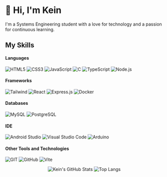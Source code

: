 # 👋 Hi, I'm Kein

I'm a Systems Engineering student with a love for technology and a passion for continuous learning.

## My Skills 

<h4> Languages </h4>

  ![HTML5](https://img.shields.io/badge/HTML5-E34F26?style=for-the-badge&logo=html5&logoColor=white)
  ![CSS3](https://img.shields.io/badge/CSS3-1572B6?style=for-the-badge&logo=css3&logoColor=white)
  ![JavaScript](https://img.shields.io/badge/JavaScript-F7DF1E?style=for-the-badge&logo=javascript&logoColor=black)
  ![C](https://img.shields.io/badge/C-00599C?style=for-the-badge&logo=c&logoColor=white)
  ![TypeScript](https://img.shields.io/badge/TypeScript-007ACC?style=for-the-badge&logo=typescript&logoColor=white)
  ![Node.js](https://img.shields.io/badge/Node.js-43853D?style=for-the-badge&logo=node.js&logoColor=white)

<h4> Frameworks </h4>

  ![Tailwind](https://img.shields.io/badge/tailwindcss-06B6D4?style=for-the-badge&logo=tailwindcss&logoColor=white&color=06B6D4)
  ![React](https://img.shields.io/badge/React-20232A?style=for-the-badge&logo=react&logoColor=61DAFB)
  ![Express.js](https://img.shields.io/badge/Express.js-000000?style=for-the-badge&logo=express&logoColor=white)
  ![Docker](https://img.shields.io/badge/Docker-2496ED?style=for-the-badge&logo=docker&logoColor=white)

<h4> Databases </h4>

  ![MySQL](https://img.shields.io/badge/MySQL-4479A1?style=for-the-badge&logo=mysql&logoColor=white)
  ![PostgreSQL](https://img.shields.io/badge/PostgreSQL-4169E1?style=for-the-badge&logo=postgresql&logoColor=white)

<h4> IDE </h4>

  ![Android Studio](https://img.shields.io/badge/Android%20Studio-3DDC84?style=for-the-badge&logo=androidstudio&logoColor=white)
  ![Visual Studio Code](https://img.shields.io/badge/VSCode-0078D4?style=for-the-badge&logo=visualstudiocode&logoColor=white)
  ![Arduino](https://img.shields.io/badge/Arduino-00979D?style=for-the-badge&logo=arduino&logoColor=white)

<h4> Other Tools and Technologies </h4>

  ![GIT](https://img.shields.io/badge/GIT-E44C30?style=for-the-badge&logo=git&logoColor=white)
  ![GitHub](https://img.shields.io/badge/GitHub-181717?style=for-the-badge&logo=github&logoColor=white)
  ![Vite](https://img.shields.io/badge/Vite-646CFF?style=for-the-badge&logo=vite&logoColor=white)

<div align="center">
  
  ![Kein's GitHub Stats](https://github-readme-stats.vercel.app/api?username=keincarrillo&show_icons=true&theme=tokyonight)
  ![Top Langs](https://github-readme-stats.vercel.app/api/top-langs/?username=keincarrillo&layout=compact&theme=tokyonight)


